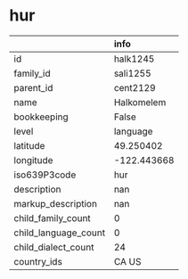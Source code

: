 # hur
|                      | info        |
|:---------------------|:------------|
| id                   | halk1245    |
| family_id            | sali1255    |
| parent_id            | cent2129    |
| name                 | Halkomelem  |
| bookkeeping          | False       |
| level                | language    |
| latitude             | 49.250402   |
| longitude            | -122.443668 |
| iso639P3code         | hur         |
| description          | nan         |
| markup_description   | nan         |
| child_family_count   | 0           |
| child_language_count | 0           |
| child_dialect_count  | 24          |
| country_ids          | CA US       |